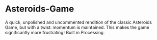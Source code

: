 # Asteroids-Game
A quick, unpolished and uncommented rendition of the classic Asteroids Game, but with a twist: momentum is maintained.  This makes the game significantly more frustrating!  Built in Processing.
